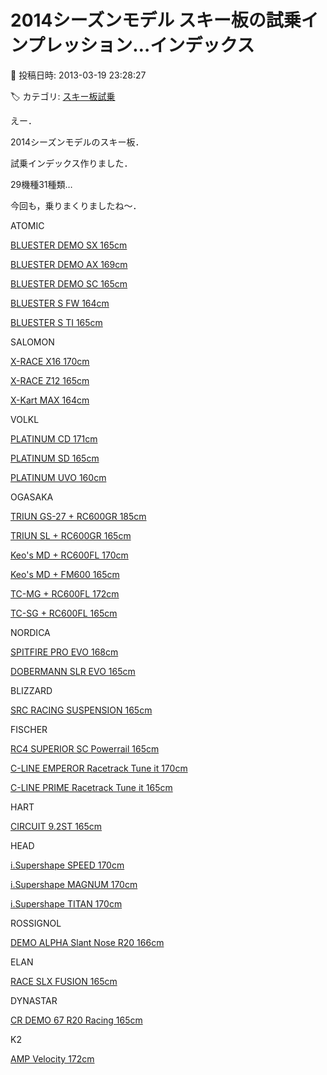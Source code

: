# 2014シーズンモデル スキー板の試乗インプレッション…インデックス

📅 投稿日時: 2013-03-19 23:28:27

🏷️ カテゴリ: [スキー板試乗](c0bd8048615710cee890e403a36cc9a2b.md)

えー．


2014シーズンモデルのスキー板．


試乗インデックス作りました．





29機種31種類…


今回も，乗りまくりましたね～．





ATOMIC


[BLUESTER DEMO SX 165cm](e726cab54be3de58a921195324593fe55.md)


[BLUESTER DEMO AX 169cm](e726cab54be3de58a921195324593fe55.md)


[BLUESTER DEMO SC 165cm](eb15cf5582602fcce36ea419028061861.md)


[BLUESTER S FW 164cm](ed7b0e4de1f43bee191804ee0c1fd5f0d.md)


[BLUESTER S TI 165cm](ed7b0e4de1f43bee191804ee0c1fd5f0d.md)





SALOMON


[X-RACE X16 170cm](e19d70fc340bd35f15faf68f869cabd07.md)


[X-RACE Z12 165cm](e19d70fc340bd35f15faf68f869cabd07.md)


[X-Kart MAX 164cm](e19d70fc340bd35f15faf68f869cabd07.md)





VOLKL


[PLATINUM CD 171cm](ed3ff1274fe3625e72810e4375dd8c3c1.md)


[PLATINUM SD 165cm](e44de5ea55238f93c0461b26086941c5a.md)


[PLATINUM UVO 160cm](ebe1a54980c972891ba50baa40037448b.md)





OGASAKA


[TRIUN GS-27 + RC600GR 185cm](ed3ff1274fe3625e72810e4375dd8c3c1.md)


[TRIUN SL + RC600GR 165cm](ed1d3188d86256731373558ea00f6d5e1.md)


[Keo's MD + RC600FL 170cm](e0f070ee6780f531e11b285f6e7a88665.md)


[Keo's MD + FM600 165cm](e0f070ee6780f531e11b285f6e7a88665.md)


[TC-MG + RC600FL 172cm](e3bca2443dadf8bd66789f7d918663b25.md)


[TC-SG + RC600FL 165cm](e3bca2443dadf8bd66789f7d918663b25.md)





NORDICA


[SPITFIRE PRO EVO 168cm](ed680b7f48e539dda3e81bc91995dd88c.md)


[DOBERMANN SLR EVO 165cm](ed680b7f48e539dda3e81bc91995dd88c.md)





BLIZZARD


[SRC RACING SUSPENSION 165cm](e2b8bd332d04222f10ecdf1f235fc443f.md)





FISCHER


[RC4 SUPERIOR SC Powerrail 165cm](e84543c294b240626820026c9b421b9f6.md)


[C-LINE EMPEROR Racetrack Tune it 170cm](e79092d77e2dd60ca8f1d9a320868d672.md)


[C-LINE PRIME Racetrack Tune it 165cm](e79092d77e2dd60ca8f1d9a320868d672.md)





HART


[CIRCUIT 9.2ST 165cm](ee699f1e36eab8050417c3e6bb48e7cf6.md)





HEAD


[i.Supershape SPEED 170cm](e14650b8d2372fc441ff238e57cbc10a4.md)


[i.Supershape MAGNUM 170cm](e14650b8d2372fc441ff238e57cbc10a4.md)


[i.Supershape TITAN 170cm](e14650b8d2372fc441ff238e57cbc10a4.md)





ROSSIGNOL


[DEMO ALPHA Slant Nose R20 166cm](ef8d403e7031a831282c8ff83e65e31ec.md)





ELAN


[RACE SLX FUSION 165cm](eaf1d7d2ee6f04d033e658db97612e4cc.md)





DYNASTAR


[CR DEMO 67 R20 Racing 165cm](ed1d3188d86256731373558ea00f6d5e1.md)





K2


[AMP Velocity 172cm](e2b8bd332d04222f10ecdf1f235fc443f.md)

